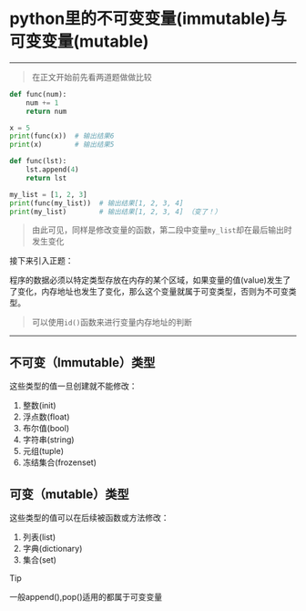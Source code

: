 # python里的不可变变量(immutable)与可变变量(mutable)

 ---


>在正文开始前先看两道题做做比较
```python
def func(num):
    num += 1 
    return num

x = 5
print(func(x))  # 输出结果6
print(x)        # 输出结果5 
```


```python
def func(lst):
    lst.append(4)  
    return lst

my_list = [1, 2, 3]
print(func(my_list))  # 输出结果[1, 2, 3, 4]
print(my_list)        # 输出结果[1, 2, 3, 4] （变了！）
```

>由此可见，同样是修改变量的函数，第二段中变量`my_list`却在最后输出时发生变化


接下来引入正题：

程序的数据必须以特定类型存放在内存的某个区域，如果变量的值(value)发生了了变化，内存地址也发生了变化，那么这个变量就属于可变类型，否则为不可变类型。

>可以使用`id()`函数来进行变量内存地址的判断


 ---

## **不可变（Immutable）类型**
这些类型的值一旦创建就不能修改：
1. 整数(init)
2. 浮点数(float)
3. 布尔值(bool)
4. 字符串(string)
5. 元组(tuple)
6. 冻结集合(frozenset)

## **可变（mutable）类型**
这些类型的值可以在后续被函数或方法修改：
1. 列表(list)
2. 字典(dictionary)
3. 集合(set)

>[!tip]
>一般append(),pop()适用的都属于可变变量









